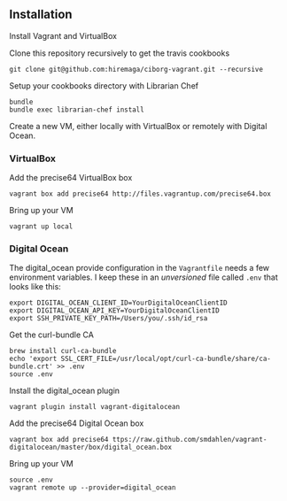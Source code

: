 ## Installation

Install Vagrant and VirtualBox

Clone this repository recursively to get the travis cookbooks

	git clone git@github.com:hiremaga/ciborg-vagrant.git --recursive

Setup your cookbooks directory with Librarian Chef

	bundle
	bundle exec librarian-chef install

Create a new VM, either locally with VirtualBox or remotely with Digital Ocean.

### VirtualBox

Add the precise64 VirtualBox box

	vagrant box add precise64 http://files.vagrantup.com/precise64.box

Bring up your VM

	vagrant up local

### Digital Ocean

The digital_ocean provide configuration in the `Vagrantfile` needs a few environment variables. I keep these in an _unversioned_ file called `.env` that looks like this:

	export DIGITAL_OCEAN_CLIENT_ID=YourDigitalOceanClientID
	export DIGITAL_OCEAN_API_KEY=YourDigitalOceanClientID
	export SSH_PRIVATE_KEY_PATH=/Users/you/.ssh/id_rsa

Get the curl-bundle CA

	brew install curl-ca-bundle
	echo 'export SSL_CERT_FILE=/usr/local/opt/curl-ca-bundle/share/ca-bundle.crt' >> .env
	source .env

Install the digital_ocean plugin

	vagrant plugin install vagrant-digitalocean
	
Add the precise64 Digital Ocean box

	vagrant box add precise64 ttps://raw.github.com/smdahlen/vagrant-digitalocean/master/box/digital_ocean.box

Bring up your VM

	source .env
	vagrant remote up --provider=digital_ocean

